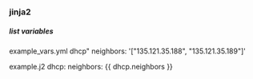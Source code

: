 ### jinja2

##### list variables

example_vars.yml
dhcp"
  neighbors: '["135.121.35.188", "135.121.35.189"]'

example.j2
dhcp:
  neighbors: {{ dhcp.neighbors }}

